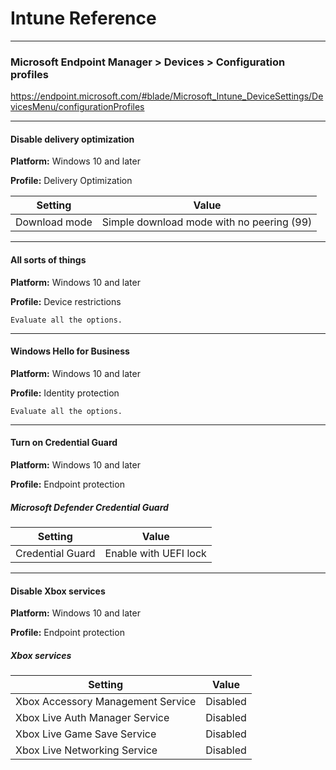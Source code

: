 # Intune Reference
***
### Microsoft Endpoint Manager > Devices > Configuration profiles
https://endpoint.microsoft.com/#blade/Microsoft_Intune_DeviceSettings/DevicesMenu/configurationProfiles

***

#### Disable delivery optimization

**Platform:** Windows 10 and later

**Profile:** Delivery Optimization

Setting | Value
--------|------
Download mode | Simple download mode with no peering (99)

***

#### All sorts of things

**Platform:** Windows 10 and later

**Profile:** Device restrictions
```
Evaluate all the options.
```

***

#### Windows Hello for Business

**Platform:** Windows 10 and later

**Profile:** Identity protection
```
Evaluate all the options.
```

***

#### Turn on Credential Guard 

**Platform:** Windows 10 and later

**Profile:** Endpoint protection

##### Microsoft Defender Credential Guard
Setting | Value
--------|------
Credential Guard | Enable with UEFI lock

***

#### Disable Xbox services

**Platform:** Windows 10 and later

**Profile:** Endpoint protection

##### Xbox services
Setting | Value
--------|------
Xbox Accessory Management Service | Disabled
Xbox Live Auth Manager Service | Disabled
Xbox Live Game Save Service | Disabled
Xbox Live Networking Service | Disabled
